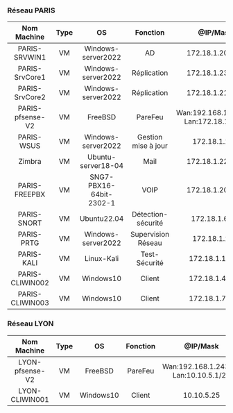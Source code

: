 ### Réseau PARIS
|Nom Machine|Type|OS|Fonction|@IP/Mask|Disque/espace libre|RAM/%utilisé|
|:---:|:---:|:---:|:---:|:---:|:---:|:---:|
|PARIS-SRVWIN1|VM|Windows-server2022|AD|172.18.1.201/24|32Gio/20%|12Gio/20%|
|PARIS-SrvCore1|VM|Windows-server2022|Réplication|172.18.1.235/24|32Gio/60%|4Gio/72%|
|PARIS-SrvCore2|VM|Windows-server2022|Réplication|172.18.1.211/24|32Gio/60%|4Gio/72%|
|PARIS-pfsense-V2|VM|FreeBSD|PareFeu|Wan:192.168.1.242/24 Lan:172.18.1.1/24|4Gio/70%|4Gio/80%|
|PARIS-WSUS|VM|Windows-server2022|Gestion mise à  jour|172.18.1.230|C:32Gio/30% E:32Gio/1%|4Gio/65%|
|Zimbra|VM|Ubuntu-server18-04|Mail|172.18.1.220/24|25Gio/40%|4Gio/60%|
|PARIS-FREEPBX|VM|SNG7-PBX16-64bit-2302-1|VOIP|172.18.1.204/24|32Gio/65%|4Gio/65%|
|PARIS-SNORT|VM|Ubuntu22.04|Détection-sécurité|172.18.1.6/24|32Gio/40%|4Gio/50%|
|PARIS-PRTG|VM|Windows-server2022|Supervision Réseau|172.18.1.202|50Gio/60%|4Gio/75%|
|PARIS-KALI|VM|Linux-Kali|Test-Sécurité|172.18.1.11/24|32Gio/50%|4Gio/25%|
|PARIS-CLIWIN002|VM|Windows10|Client|172.18.1.40/24|50Gio/35%|8Gio/90%|
|PARIS-CLIWIN003|VM|Windows10|Client|172.18.1.75/24|50Gio/40%|8Gio/90%|



### Réseau LYON
|Nom Machine|Type|OS|Fonction|@IP/Mask|Disque/espace libre|RAM/%utilisé|
|:---:|:---:|:---:|:---:|:---:|:---:|:---:|
|LYON-pfsense-V2|VM|FreeBSD|PareFeu|Wan:192.168.1.243/24 Lan:10.10.5.1/24|4Gio/70%|4Gio/80%|
|LYON-CLIWIN001|VM|Windows10|Client|10.10.5.25|50Gio/60%|8Gio/90%|
